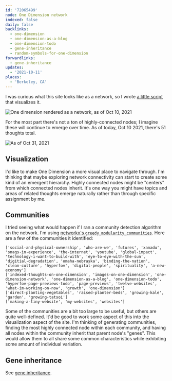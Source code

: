 ```yaml
---
id: '72065499'
node: One Dimension network
indexed: false
daily: false
backlinks:
  - one-dimension
  - one-dimension-as-a-blog
  - one-dimension-todo
  - gene-inheritance
  - random-symbols-for-one-dimension
forwardlinks:
  - gene-inheritance
updates:
  - '2021-10-11'
places:
  - 'Berkeley, CA'
---
```

I was curious what this site looks like as a network, so I wrote [a little script](https://github.com/cbroms/thoughts/blob/8df65f4e5645091858505e267af6c1492387ee42/wm-scanner/graph.py) that visualizes it. 

![](images/72065499/jiupciYAif.webp "One dimension rendered as a network, as of Oct 10, 2021")

For the most part there's not a ton of highly-connected nodes; I imagine these will continue to emerge over time. As of today, Oct 10 2021, there's 51 thoughts total. 

![](images/72065499/xrKJTFYFVC.webp "As of Oct 31, 2021")

## Visualization

I'd like to make One Dimension a more visual place to navigate through. I'm thinking that maybe exploring network connectivity can start to create some  kind of an emergent hierarchy. Highly connected nodes might be "centers" from which connected nodes inherit. It's one way you might have topics and areas of related thoughts emerge naturally rather than through specific assignment by me. 

## Communities 

I tried seeing what would happen if I ran a community detection algorithm on the network. I'm using [networkx's `greedy_modularity_communities`](https://networkx.org/documentation/stable/reference/algorithms/generated/networkx.algorithms.community.modularity_max.greedy_modularity_communities.html#networkx.algorithms.community.modularity_max.greedy_modularity_communities). Here are a few of the communities it identified:

```text
['social-and-physical-ownership', 'who-are-we', 'futures', 'xanadu', 'snags-in-experience', 'the-internet', 'youtube', 'global-impact', 'technology-i-want-to-build-with', 'eye-to-eye-with-the-sun', 'digitial-degradation', 'omaha-nebraska', 'binding-the-nation', 'clean-culture', 'hyperfov', 'digital-people', 'spirituality', 'a-new-economy']
['indexed-thoughts-on-one-dimension', 'images-on-one-dimension', 'one-dimension-network', 'one-dimension-as-a-blog', 'one-dimension-todo', 'hyperfov-page-previews-todo', 'page-previews', 'twelve-websites', 'what-im-working-on-now', 'growth', 'one-dimension']
['direct-planting-vegetables', 'raised-planter-beds', 'growing-kale', 'garden', 'growing-tatsoi']
['making-a-tiny-website', 'my-websites', 'websites']
```

Some of the communities are a bit too large to be useful, but others are quite well-defined. It'd be good to work some aspect of this into the visualization aspect of the site. I'm thinking of generating communities, finding the most highly connected node within each community, and having all nodes within the community inherit that parent node's "genes". This would allow them to all share some common characteristics while exhibiting some amount of individual variation. 

## Gene inheritance

 See [gene inheritance](gene-inheritance.md). 
